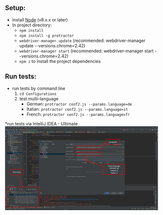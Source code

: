 ## Setup:
* Install [Node](http://nodejs.org) (v8.x.x or later)
* In project directory:
    * `npm install`
    * `npm install -g protractor`
    * `webdriver-manager update` (recommended:  webdriver-manager update --versions.chrome=2.42)
    * `webdriver-manager start` (recommended:  webdriver-manager start --versions.chrome=2.42)
    * `npm i` to install the project dependencies

## Run tests:
* run tests by command line
    1. `cd Configurations`
    2. test multi-language
        * German: `protractor conf2.js --params.language=de`
        * Italian: `protractor conf2.js --params.language=it`
        * French: `protractor conf2.js --params.language=fr`
        
*run tests via IntelliJ IDEA - Ultimate
![_guidline/media/intelliJ_config2.png](_guidline/media/intelliJ_config2.png)